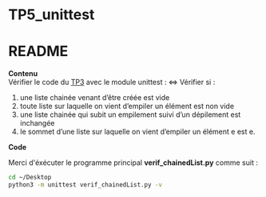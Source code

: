 # TP5_unittest

README
======

**Contenu**
<br>
Vérifier le code du [TP3](https://gitlab.com/Aimen-prog/tp3) avec le module unittest : 
<=> Vérifier si :

1. une liste chainée venant d’être créée est vide
2. toute liste sur laquelle on vient d’empiler un élément est non vide
3. une liste chainée qui subit un empilement suivi d’un dépilement est inchangée
4. le sommet d’une liste sur laquelle on vient d’empiler un élément e est e.


**Code**

Merci d'éxécuter le programme principal <b>verif_chainedList.py</b> comme suit :

```bash
cd ~/Desktop
python3 -m unittest verif_chainedList.py -v

```
